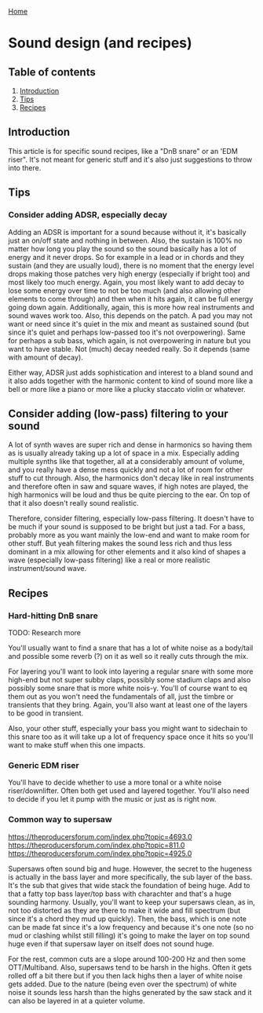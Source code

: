 [Home](#index.md)

# Sound design (and recipes)
## Table of contents
1. [Introduction](#introduction)
2. [Tips](#tips)
3. [Recipes](#recipes)

## Introduction
This article is for specific sound recipes, like a "DnB snare" or an 'EDM riser". It's not meant for generic stuff and it's also just suggestions to throw into there.

## Tips
### Consider adding ADSR, especially decay
Adding an ADSR is important for a sound because without it, it's basically just an on/off state and nothing in between. Also, the sustain is 100% no matter how long you play the sound so the sound basically has a lot of energy and it never drops. So for example in a lead or in chords and they sustain (and they are usually loud), there is no moment that the energy level drops making those patches very high energy (especially if bright too) and most likely too much energy. Again, you most likely want to add decay to lose some energy over time to not be too much (and also allowing other elements to come through) and then when it hits again, it can be full energy going down again. Additionally, again, this is more how real instruments and sound waves work too. Also, this depends on the patch. A pad you may not want or need since it's quiet in the mix and meant as sustained sound (but since it's quiet and perhaps low-passed too it's not overpowering). Same for perhaps a sub bass, which again, is not overpowering in nature but you want to have stable. Not (much) decay needed really. So it depends (same with amount of decay).

Either way, ADSR just adds sophistication and interest to a bland sound and it also adds together with the harmonic content to kind of sound more like a bell or more like a piano or more like a plucky staccato violin or whatever.

## Consider adding (low-pass) filtering to your sound
A lot of synth waves are super rich and dense in harmonics so having them as is usually already taking up a lot of space in a mix. Especially adding multiple synths like that together, all at a considerably amount of volume, and you really have a dense mess quickly and not a lot of room for other stuff to cut through. Also, the harmonics don't decay like in real instruments and therefore often in saw and square waves, if high notes are played, the high harmonics will be loud and thus be quite piercing to the ear. On top of that it also doesn't really sound realistic.

Therefore, consider filtering, especially low-pass filtering. It doesn't have to be much if your sound is supposed to be bright but just a tad. For a bass, probably more as you want mainly the low-end and want to make room for other stuff. But yeah filtering makes the sound less rich and thus less dominant in a mix allowing for other elements and it also kind of shapes a wave (especially low-pass filtering) like a real or more realistic instrument/sound wave.

## Recipes
### Hard-hitting DnB snare
TODO: Research more

You'll usually want to find a snare that has a lot of white noise as a body/tail and possible some reverb (?) on it as well so it really cuts through the mix.

For layering you'll want to look into layering a regular snare with some more high-end but not super subby claps, possibly some stadium claps and also possibly some snare that is more white nois-y. You'll of course want to eq them out as you won't need the fundamentals of all, just the timbre or transients that they bring. Again, you'll also want at least one of the layers to be good in transient.

Also, your other stuff, especially your bass you might want to sidechain to this snare too as it will take up a lot of frequency space once it hits so you'll want to make stuff when this one impacts.

### Generic EDM riser
You'll have to decide whether to use a more tonal or a white noise riser/downlifter. Often both get used and layered together. You'll also need to decide if you let it pump with the music or just as is right now.

### Common way to supersaw
https://theproducersforum.com/index.php?topic=4693.0
https://theproducersforum.com/index.php?topic=811.0
https://theproducersforum.com/index.php?topic=4925.0

Supersaws often sound big and huge. However, the secret to the hugeness is actually in the bass layer and more specifically, the sub layer of the bass. It's the sub that gives that wide stack the foundation of being huge. Add to that a fatty top bass layer/top bass with charachter and that's a huge sounding harmony. Usually, you'll want to keep your supersaws clean, as in, not too distorted as they are there to make it wide and fill spectrum (but since it's a chord they mud up quickly). Then, the bass, which is one note can be made fat since it's a low frequency and because it's one note (so no mud or clashing whilst still filling) it's going to make the layer on top sound huge even if that supersaw layer on itself does not sound huge.

For the rest, common cuts are a slope around 100-200 Hz and then some OTT/Multiband. Also, supersaws tend to be harsh in the highs. Often it gets rolled off a bit there but if you then lack highs then a layer of white noise gets added. Due to the nature (being even over the spectrum) of white noise it sounds less harsh than the highs generated by the saw stack and it can also be layered in at a quieter volume.
